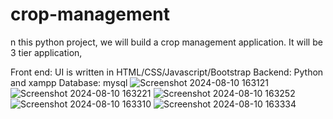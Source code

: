 # crop-management
n this python project, we will build a crop management application. It will be 3 tier application,

Front end: UI is written in HTML/CSS/Javascript/Bootstrap
Backend: Python and xampp
Database: mysql
![Screenshot 2024-08-10 163121](https://github.com/user-attachments/assets/d1ca9a91-95eb-4c65-8073-9fff10a91061)
![Screenshot 2024-08-10 163221](https://github.com/user-attachments/assets/21c723a2-854d-4ad2-8bb5-033c9402b998)
![Screenshot 2024-08-10 163252](https://github.com/user-attachments/assets/aa537cb2-61c7-4acc-bb39-cdae4456a2be)
![Screenshot 2024-08-10 163310](https://github.com/user-attachments/assets/ae71cc3c-a39d-4c75-9df3-787e7afdc9db)
![Screenshot 2024-08-10 163334](https://github.com/user-attachments/assets/05cd26e5-ffb4-4548-8e73-fe4652852500)


